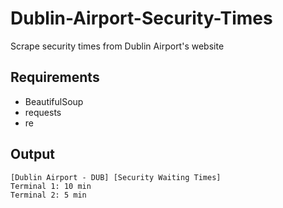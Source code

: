 # Dublin-Airport-Security-Times
Scrape security times from Dublin Airport's website

## Requirements

- BeautifulSoup
- requests
- re


## Output
	[Dublin Airport - DUB] [Security Waiting Times]
	Terminal 1: 10 min
	Terminal 2: 5 min
